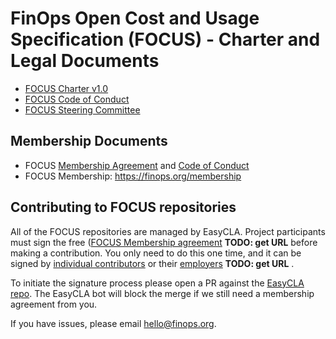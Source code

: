 # FinOps Open Cost and Usage Specification (FOCUS) - Charter and Legal Documents

* [FOCUS Charter v1.0](Foundation-Participation_Agreement-Preview.pdf)
* [FOCUS Code of Conduct](code_of_conduct.md)
* [FOCUS Steering Committee](steering_committee.md)

## Membership Documents

* FOCUS [Membership Agreement](Foundation-Participation_Agreement-Preview.pdf) and [Code of Conduct](code_of_conduct.md)
* FOCUS Membership: https://finops.org/membership

## Contributing to FOCUS repositories

All of the FOCUS repositories are managed by EasyCLA. Project participants must sign the free ([FOCUS Membership agreement](https://preview-spec-membership.finops.org) **TODO: get URL** before making a contribution. You only need to do this one time, and it can be signed by [individual contributors](http://individual-spec-membership.finops.org/) or their [employers](http://corporate-spec-membership.finops.org/) **TODO: get URL** .

To initiate the signature process please open a PR against the [EasyCLA repo](https://github.com/FinOps-Open-Cost-and-Usage-Spec/EasyCLA). The EasyCLA bot will block the merge if we still need a membership agreement from you.

If you have issues, please email [hello@finops.org](mailto:hello@finops.org).
